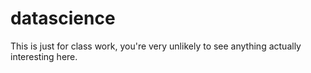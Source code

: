 datascience
===========

This is just for class work, you're very unlikely to see anything actually interesting here. 

